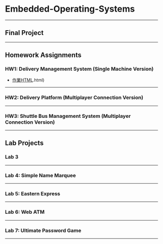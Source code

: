 # Embedded-Operating-Systems



---

## Final Project 


---

## Homework Assignments

### HW1: Delivery Management System (Single Machine Version)

- [作業HTML](Homework_Assignments/hw1/Hw%201%20外送管理系統（單機版本).html)
---

### HW2: Delivery Platform (Multiplayer Connection Version)


---

### HW3: Shuttle Bus Management System (Multiplayer Connection Version)



---

## Lab Projects

### Lab 3



---

### Lab 4: Simple Name Marquee


---

### Lab 5: Eastern Express


---

### Lab 6: Web ATM



---

### Lab 7: Ultimate Password Game


---


